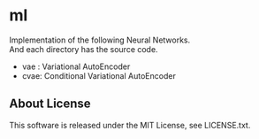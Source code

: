 # ml
Implementation of the following Neural Networks.  
And each directory has the source code.

- vae : Variational AutoEncoder
- cvae: Conditional Variational AutoEncoder

## About License
This software is released under the MIT License, see LICENSE.txt.
